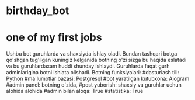 # birthday_bot
# one of my first jobs
Ushbu bot guruhlarda va shaxsiyda ishlay oladi. Bundan tashqari botga qo'shgan tug'ilgan kuningiz kelganida botning o'zi sizga bu haqida eslatadi va bu guruhlardaxam huddi shunday ishlaydi. Guruhlarda faqat gurh adminlarigina botni ishlata olishadi. 
Botning funksiyalari: 
#dasturlash tili: Python
#ma'lumotlar bazasi: Postgresql
#bot yaratilgan kutubxona: Aiogram
#admin panel: botning o'zida, 
#post yuborish: shaxsiy va guruhlar uchun alohida alohida
#admin bilan aloqa: True
#statistika: True
